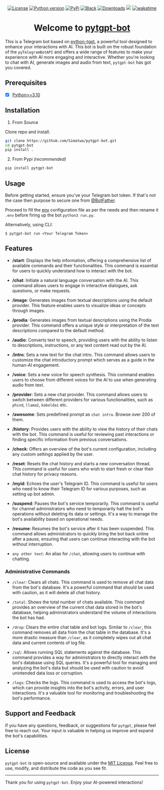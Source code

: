 <p align="center">
<a href="https://github.com/Simatwa/pytgpt-bot/blob/main/LICENSE"><img alt="License" src="https://img.shields.io/static/v1?logo=MIT&color=Blue&message=MIT&label=License"/></a>
<a href="#"><img alt="Python version" src="https://img.shields.io/pypi/pyversions/pytgpt-bot"/></a>
<a href="https://pypi.org/project/pytgpt-bot"><img alt="PyPi" src="https://img.shields.io/pypi/v/pytgpt-bot?color=green"/></a>
<a href="https://github.com/psf/black"><img alt="Black" src="https://img.shields.io/badge/code%20style-black-000000.svg"/></a>
<a href="https://pepy.tech/project/pytgpt-bot"><img src="https://static.pepy.tech/personalized-badge/pytgpt-bot?period=total&units=international_system&left_color=grey&right_color=green&left_text=Downloads" alt="Downloads"></a>
<!--
<a href="https://github.com/Simatwa/pytgpt-bot/releases"><img src="https://img.shields.io/github/v/release/Simatwa/pytgpt-bot?color=success&label=Release&logo=github" alt="Latest release"></img></a> 
-->
<a href="https://hits.seeyoufarm.com"><img src="https://hits.seeyoufarm.com/api/count/incr/badge.svg?url=https%3A%2F%2Fgithub.com/Simatwa/pytgpt-bot"/></a>
<a href="https://wakatime.com/badge/github/Simatwa/pytgpt-bot"><img src="https://wakatime.com/badge/github/Simatwa/pytgpt-bot.svg" alt="wakatime"></a>
</p>

<h1 align="center">
Welcome to <a href="https://t.me/pytgpt_bot">pytgpt-bot</a>
</h1>

This is a Telegram bot based on [python-tgpt](https://github.com/Simatwa/python-tgpt), a powerful tool designed to enhance your interactions with AI. This bot is built on the robust foundation of the `pyTelegramBotAPI` and offers a wide range of features to make your experience with AI more engaging and interactive. Whether you're looking to chat with AI, generate images and audio from text, `pytgpt-bot` has got you covered.

## Prerequisites

- [x] [Python>=3.10](https://python.org)

## Installation

1. From Source

Clone repo and install.

```bash
git clone https://github.com/Simatwa/pytgpt-bot.git
cd pytgpt-bot
pip install .
```

2. From Pypi *(recommended)*

```sh
pip install pytgpt-bot
```

## Usage

Before getting started, ensure you've your Telegram bot token. If that's not the case then purpose to secure one from [@BotFather](https://telegram.me/BotFather).

Proceed to fill the [env](env) configuration file as per the needs and then rename it `.env` before firing up the bot `python3 run.py`.

Alternatively, using CLI:

   `$ pytgpt-bot run <Your Telegram Token>`

## Features

- **/start**: Displays the help information, offering a comprehensive list of available commands and their functionalities. This command is essential for users to quickly understand how to interact with the bot.

- **/chat**: Initiate a natural language conversation with the AI. This command allows users to engage in interactive dialogues, ask questions, or make requests.

- **/image**: Generates images from textual descriptions using the default provider. This feature enables users to visualize ideas or concepts through images.

- **/prodia**: Generates images from textual descriptions using the Prodia provider. This command offers a unique style or interpretation of the text descriptions compared to the default method.

- **/audio**: Converts text to speech, providing users with the ability to listen to descriptions, instructions, or any text content read out by the AI.

- **/intro**: Sets a new text for the chat intro. This command allows users to customize the chat introductory prompt which serves as a guide in the human-AI engagement.

- **/voice**: Sets a new voice for speech synthesis. This command enables users to choose from different voices for the AI to use when generating audio from text.

- **/provider**: Sets a new chat provider. This command allows users to switch between different providers for various functionalities, such as `phind`, `llama2`, `koboldai` etc.

- **/awesome**: Sets predefined prompt as `chat intro`. Browse over 200 of them.

- **/history**: Provides users with the ability to view the history of their chats with the bot. This command is useful for reviewing past interactions or finding specific information from previous conversations.

- **/check**: Offers an overview of the bot's current configuration, including any custom settings applied by the user.

- **/reset**: Resets the chat history and starts a new conversation thread. This command is useful for users who wish to start fresh or clear their chat history for privacy reasons.

- **/myid**: Echoes the user's Telegram ID. This command is useful for users who need to know their Telegram ID for various purposes, such as setting up bot admin.

- **/suspend**: Pauses the bot's service temporarily. This command is useful for channel administrators who need to temporarily halt the bot's operations without deleting its data or settings. It's a way to manage the bot's availability based on operational needs.

- **/resume**: Resumes the bot's service after it has been suspended. This command allows administrators to quickly bring the bot back online after a pause, ensuring that users can continue interacting with the bot without interruption.

- `any other text`: An alias for `/chat`, allowing users to continue with chatting.


### Administrative Commands

- `/clear`: Clears all chats. This command is used to remove all chat data from the bot's database. It's a powerful command that should be used with caution, as it will delete all chat history.

- `/total`: Shows the total number of chats available. This command provides an overview of the current chat data stored in the bot's database, helping administrators understand the volume of interactions the bot has had.

- `/drop`: Clears the entire chat table and bot logs. Similar to `/clear`, this command removes all data from the chat table in the database. It's a more drastic measure than `/clear`, as it completely wipes out all chat data and current contents of log file.

- `/sql`: Allows running SQL statements against the database. This command provides a way for administrators to directly interact with the bot's database using SQL queries. It's a powerful tool for managing and analyzing the bot's data but should be used with caution to avoid unintended data loss or corruption.

- `/logs`: Checks the logs. This command is used to access the bot's logs, which can provide insights into the bot's activity, errors, and user interactions. It's a valuable tool for monitoring and troubleshooting the bot's performance.

## Support and Feedback

If you have any questions, feedback, or suggestions for `pytgpt`, please feel free to reach out. Your input is valuable in helping us improve and expand the bot's capabilities.

## License

`pytgpt-bot` is open-source and available under the [MIT License](LICENSE). Feel free to use, modify, and distribute the code as you see fit.

---

Thank you for using `pytgpt-bot`. Enjoy your AI-powered interactions!